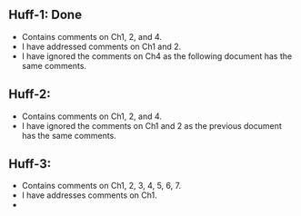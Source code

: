 Huff-1: Done
-------

- Contains comments on Ch1, 2, and 4.
- I have addressed comments on Ch1 and 2.
- I have ignored the comments on Ch4 as the following document has the same comments.

Huff-2:
-------

- Contains comments on Ch1, 2, and 4.
- I have ignored the comments on Ch1 and 2 as the previous document has the same comments.

Huff-3:
-------

- Contains comments on Ch1, 2, 3, 4, 5, 6, 7.
- I have addresses comments on Ch1.
- 